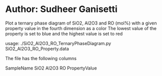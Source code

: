 # Author: Sudheer Ganisetti

Plot a ternary phase diagram of SiO2, Al2O3 and RO (mol%) with a given property value in the fourth dimension as a color
The lowest value of the property is set to blue and the highest value is set to red

usage: ./SiO2_Al2O3_RO_TernaryPhaseDiagram.py  SiO2_Al2O3_RO_Property.data

The file has the following columns

SampleName    SiO2    Al2O3   RO      PropertyValue

